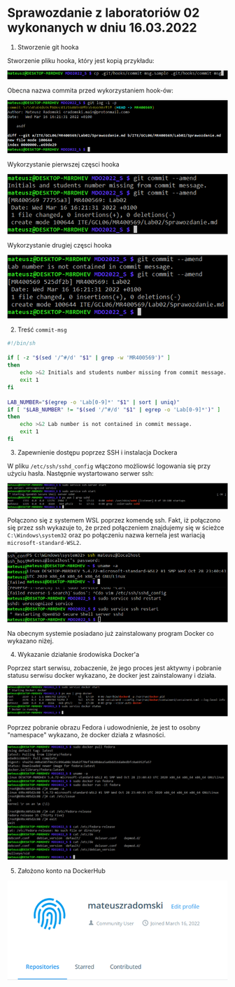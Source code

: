 # Sprawozdanie z laboratoriów 02 wykonanych w dniu 16.03.2022

1. Stworzenie git hooka

Stworzenie pliku hooka, który jest kopią przykładu:

![img](Screenshot_1.png)

Obecna nazwa commita przed wykorzystaniem hook-ów:

![img](Screenshot_2.png)

Wykorzystanie pierwszej częsci hooka

![img](Screenshot_3.png)

Wykorzystanie drugiej częsci hooka

![img](Screenshot_4.png)

2. Treść `commit-msg`

```bash
#!/bin/sh

if [ -z "$(sed '/^#/d' "$1" | grep -w 'MR400569')" ]
then
    echo >&2 Initials and students number missing from commit message.
    exit 1 
fi

LAB_NUMBER="$(egrep -o 'Lab[0-9]*' "$1" | sort | uniq)"
if [ "$LAB_NUMBER" != "$(sed '/^#/d' "$1" | egrep -o 'Lab[0-9]*')" ]
then
    echo >&2 Lab number is not contained in commit message.
    exit 1
fi
```
3. Zapewnienie dostępu poprzez SSH i instalacja Dockera

W pliku `/etc/ssh/sshd_config` włączono możliowść logowania się przy użyciu hasła.
Następnie wystartowano serwer ssh:

![img](Screenshot_5.png)

Połączono się z systemem WSL poprzez komendę ssh.
Fakt, iż połączono się przez ssh wykazuje to, że przed połączeniem znajdujemy się w ścieżce `C:\Windows\system32` oraz po połączeniu nazwa kernela jest wariacją `microsoft-standard-WSL2`.

![img](Screenshot_6.png)

Na obecnym systemie posiadano już zainstalowany program Docker co wykazano niżej.

4. Wykazanie działanie środowiska Docker'a

Poprzez start serwisu, zobaczenie, że jego proces jest aktywny i pobranie statusu serwisu docker wykazano, że docker jest zainstalowany i działa. 

![img](Screenshot_7.png)

Poprzez pobranie obrazu Fedora i udowodnienie, że jest to osobny "namespace" wykazano, że docker działa z własności.

![img](Screenshot_8.png)

5. Założono konto na DockerHub

![img](Screenshot_9.png)
